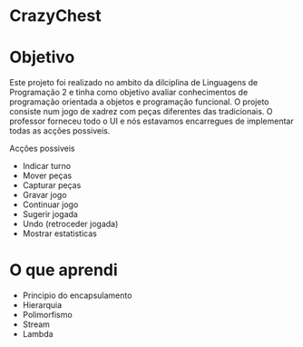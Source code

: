 # CrazyChest


# Objetivo

  Este projeto foi realizado no ambito da dilciplina de Linguagens de Programação 2 e tinha como objetivo avaliar conhecimentos de programação orientada a objetos e programação funcional.
    O projeto consiste num jogo de xadrez com peças diferentes das tradicionais. O professor forneceu todo o UI e nós estavamos encarregues de implementar todas as acções possiveis.
    
Acções possiveis
  - Indicar turno
  - Mover peças
  - Capturar peças
  - Gravar jogo
  - Continuar jogo
  - Sugerir jogada
  - Undo (retroceder jogada)
  - Mostrar estatisticas

# O que aprendi
  - Principio do encapsulamento
  - Hierarquia
  - Polimorfismo
  - Stream
  - Lambda
